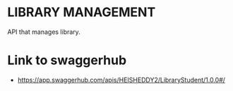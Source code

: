 # LIBRARY MANAGEMENT
API that manages library.
# Link to swaggerhub
- https://app.swaggerhub.com/apis/HEISHEDDY2/LibraryStudent/1.0.0#/